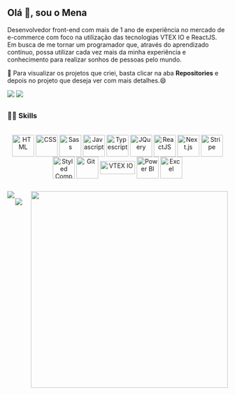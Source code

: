 ## Olá 👋, sou o Mena

Desenvolvedor front-end com mais de 1 ano de experiência no mercado de e-commerce com foco na utilização das tecnologias VTEX IO e ReactJS. Em busca de me tornar um programador que, através do aprendizado contínuo, possa utilizar cada vez mais da minha experiência e conhecimento para realizar sonhos de pessoas pelo mundo.

🏰 Para visualizar os projetos que criei, basta clicar na aba **Repositories** e depois no projeto que deseja ver com mais detalhes.😄

<div> 
  <a href = "mailto:rodrigo.mena8632@gmail.com"><img src="https://img.shields.io/badge/-Gmail-%23333?style=for-the-badge&logo=gmail&logoColor=white" target="_blank"></a>
  <a href="https://www.linkedin.com/in/rmmena/" target="_blank"><img src="https://img.shields.io/badge/-LinkedIn-%230077B5?style=for-the-badge&logo=linkedin&logoColor=white" target="_blank"></a> 
</div>

##

### 👨‍💻 Skills

<div style="display: inline_block" align="center"><br>
  <img align="center" alt="HTML" height="50" width="50" src="https://cdn.jsdelivr.net/gh/devicons/devicon/icons/html5/html5-plain-wordmark.svg" />
  <img align="center" alt="CSS" height="50" width="50" src="https://cdn.jsdelivr.net/gh/devicons/devicon/icons/css3/css3-plain-wordmark.svg">
  <img align="center" alt="Sass" height="50" width="50" src="https://cdn.jsdelivr.net/gh/devicons/devicon/icons/sass/sass-original.svg">
  <img align="center" alt="Javascript" height="50" width="50" src="https://cdn.jsdelivr.net/gh/devicons/devicon/icons/javascript/javascript-plain.svg">
  <img align="center" alt="Typescript" height="50" width="50" src="https://cdn.jsdelivr.net/gh/devicons/devicon/icons/typescript/typescript-plain.svg">
  <img align="center" alt="JQuery" height="50" width="50" src="https://icongr.am/devicon/jquery-plain-wordmark.svg?size=50&color=1e90ff" />
  <img align="center" alt="ReactJS" height="50" width="50" src="https://cdn.jsdelivr.net/gh/devicons/devicon/icons/react/react-original-wordmark.svg">
  <img align="center" alt="Next.js" height="50" width="50" src="https://icongr.am/simple/nextjs.svg?size=50&color=20b2aa&colored=false" />
  <img align="center" alt="Stripe" height="50" width="50" src="https://icongr.am/simple/stripe.svg?size=50&color=8a2be2&colored=false" />
  <img align="center" alt="Styled Components" height="50" width="50" src="https://icongr.am/simple/styledcomponents.svg?size=50&color=e6e6fa&colored=false" />
  <img align="center" alt="Git" height="50" width="50" src="https://cdn.jsdelivr.net/gh/devicons/devicon/icons/git/git-plain-wordmark.svg">
  <img align="center" alt="VTEX IO" height="30" width="80" src="https://upload.wikimedia.org/wikipedia/commons/thumb/a/a9/VTEX_Logo.svg/400px-VTEX_Logo.svg.png">
  <img align="center" alt="Power BI" height="50" width="50" src="https://icongr.am/simple/powerbi.svg?size=50&color=cccc00&colored=false">
  <img align="center" alt="Excel" height="50" width="50" src="https://icongr.am/simple/microsoftexcel.svg?size=50&color=228b22&colored=false">
</div>

##

<div style="display: inline_block">
  <a href="https://github.com/anuraghazra/github-readme-stats" align="left">
    <img src="https://github-readme-stats.vercel.app/api/top-langs/?username=rmmena123&langs_count=8" />
  </a>
  
  <img align="right" width="450" src="https://github.com/rmmena123/rmmena123/assets/68246508/e8e0c11b-1865-48eb-a519-ee1dfc66d4e9" />
</div>

<div style="display: inline_block" align="center">
  <img src="https://github.com/rmmena123/rmmena123/blob/output/github-contribution-grid-snake.svg" />
</div>
